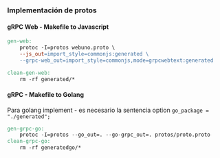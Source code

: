 ### Implementación de protos

#### gRPC Web - Makefile to Javascript

```makefile
gen-web: 
    protoc -I=protos webuno.proto \
    --js_out=import_style=commonjs:generated \
    --grpc-web_out=import_style=commonjs,mode=grpcwebtext:generated

clean-gen-web:
    rm -rf generated/*
```

#### gRPC - Makefile to Golang
Para golang implement - es necesario la sentencia option ```go_package = "./generated";```

```makefile
gen-grpc-go:
	protoc -I=protos --go_out=. --go-grpc_out=. protos/proto.proto
clean-grpc-go:
	rm -rf generatedgo/*
```


